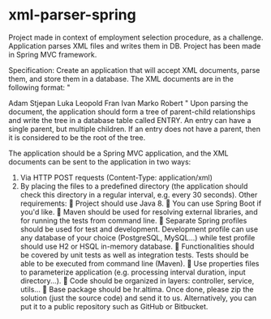 # xml-parser-spring
Project made in context of employment selection procedure, as a challenge. Application parses XML files and writes them in DB. Project has been made in Spring MVC framework. 

Specification: 
Create an application that will accept XML documents, parse them, and store them in a database.
The XML documents are in the following format: "
<?xml version="1.0" encoding="UTF-8"?> 
<entries> <entry>Adam</entry> 
  <entry parentName="Adam">Stjepan</entry> 
  <entry parentName="Stjepan">Luka</entry> 
  <entry parentName="Adam">Leopold</entry> 
  <entry parentName="Leopold">Fran</entry> 
  <entry parentName="Leopold">Ivan</entry> 
  <entry parentName="Ivan">Marko</entry> 
  <entry parentName="Marko">Robert</entry>
</entries>
"
Upon parsing the document, the application should form a tree of parent-child relationships and write the tree in a database table called ENTRY. An entry can have a single parent, but multiple children. If an entry does not have a parent, then it is considered to be the root of the tree.

The application should be a Spring MVC application, and the XML documents can be sent to the application in two ways:
1. Via HTTP POST requests (Content-Type: application/xml)
2. By placing the files to a predefined directory (the application should check this directory in a regular interval, e.g. every 30 seconds).
Other requirements:
 Project should use Java 8.
 You can use Spring Boot if you'd like.
 Maven should be used for resolving external libraries, and for running the tests from command line.
 Separate Spring profiles should be used for test and development. Development profile can use any database of your choice (PostgreSQL, MySQL...) while test profile should use H2 or HSQL in-memory database.
 Functionalities should be covered by unit tests as well as integration tests. Tests should be able to be executed from command line (Maven).
 Use properties files to parameterize application (e.g. processing interval duration, input directory...).
 Code should be organized in layers: controller, service, utils...
 Base package should be hr.altima.
Once done, please zip the solution (just the source code) and send it to us. Alternatively, you can put it to a public repository such as GitHub or Bitbucket.
